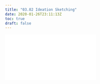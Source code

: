 ```yaml
---
title: "03.02 Ideation Sketching"
date: 2020-01-26T23:11:13Z
toc: true
draft: false
---
```


![Link to included file content](../../../../art-faq/ideation-sketches.md)
